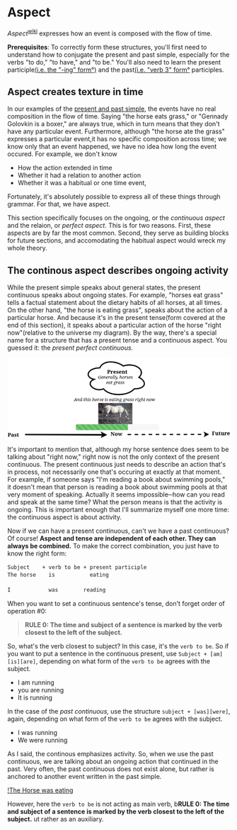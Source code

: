 # Aspect

_Aspect_<sup>[wiki](https://en.wikipedia.org/wiki/Grammatical_tense)</sup> expresses
how an event is composed with the flow of time. 

**Prerequisites**: To correctly form these structures, you'll first need to understand
how to conjugate the present and past simple, especially for the verbs "to do,"
"to have," and "to be." You'll also need to learn the present participle[(i.e.
the "-ing" form°)](https://www.grammar-monster.com/glossary/present_participle.htm)
and the past[(i.e. "verb 3" form°](https://englishstudyhere.com/verbs/50-examples-of-present-tense-past-tense-and-past-participle/) participles.

## Aspect creates texture in time 

In our examples of the [present and past simple](./tense.md), the events have no real composition
in the flow of time. Saying "the horse eats grass," or "Gennady Golovkin is a
boxer," are always true, which in turn means that they don't have any particular
event. Furthermore, although "the horse ate the grass" expresses a particular event,it has no
specific composition across time; we know only that an event happened, we have
no idea how long the event occured. For example, we don't know

* How the action extended in time
* Whether it had a relation to another action
* Whether it was a habitual or one time event,

Fortunately, it's absolutely possible to express all of these things through
grammar. For that, we have aspect. 

This section specifically focuses on the ongoing, or the _continuous aspect_ 
and the relaion, or _perfect aspect_. This is for two reasons. First, these
aspects are by far the most common. Second, they serve as building blocks
for future sections, and accomodating the habitual aspect would wreck my whole
theory.

## The continous aspect describes ongoing activity

While the present simple speaks about general states, the present continuous
speaks about ongoing states. For example, "horses eat grass" tells a factual
statement about the dietary habits of all horses, at all times. On the other
hand, "the horse is eating grass", speaks about the action of a particular horse. 
And because it's in the present tense(form covered at the end of this section), it speaks about a particular action of the
horse "right now"(relative to the universe my diagram). By the way, there's a special name for a structure that has a present
tense and a continuous aspect. You guessed it: the _present perfect continuous._

![The horse is eating grass](./images/thehorseiseating.png)

It's important to mention that, although my horse sentence does seem to be talking
about "right now," right now is not the only context of the present continuous.
The present continuous just needs to describe an action that's in process, not
necessarily one that's occuring at exactly at that moment. For example, if someone
says "I'm reading a book about swimming pools," it doesn't mean that person is
reading a book about swimming pools at that very moment of speaking. Actually it
seems impossible─how can you read and speak at the same time? What the person
means is that the activity is ongoing. This is important enough that I'll summarize
myself one more time: the continuous aspect is about activity.

Now if we can have a present continuous, can't we have a past continuous? Of course!
**Aspect and tense are independent of each other. They can always be combined.**
To make the correct combination, you just have to know the right form:

```markdown
Subject    + verb to be + present participle
The horse    is           eating              

I            was        reading                
```

When you want to set a continuous sentence's tense, don't forget order of operation #0:

> **RULE 0: The time and subject of a sentence is marked by the verb closest to the left of the subject.**

So, what's the verb closest to subject? In this case, it's the `verb to be`. So
if you want to put a sentence in the continuous present, use `Subject + [am][is][are]`, depending
on what form of the `verb to be` agrees with the subject. 

* I am running
* you are running
* It is running

In the case of the _past continuous,_ use the structure `subject + [was][were]`, again, depending
on what form of the `verb to be` agrees with the subject.

* I was running
* We were running

As I said, the continous emphasizes activity. So, when we use the past continuous,
we are talking about an ongoing action that continued in the past. Very often,
the past continuous does not exist alone, but rather is anchored to another event written
in the past simple.

[!The Horse was eating](./images/thehorsewaseating.png)



However, here the `verb to be` is not acting as main verb, b**RULE 0: The time and subject of a sentence is marked by the verb closest to the left of the subject.**
ut rather as an auxiliary.


